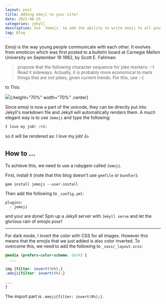 ```yaml
---
layout: post
title: Adding emoji to your site!
date: 2021-08-25
categories: jekyll
description: Use `Jemoji` to add the ability to write emoji to all your post.
tag: Blog
---
```


Emoji is the way young people communicate with each other.
It evolves from emoticon which was first posted to a bulletin board at Carnegie Mellon University on September 19 1982, by Scott E. Fahlman:

>propose that the following character sequence for joke markers: :-) Read it sideways. Actually, it is probably more economical to mark things that are not jokes, given current trends. For this, use :-(

to This:

![]({{site.baseurl}}/assets/img/post_img/2021-08-25-img1.png){:height="70%" width="70%" .center}

Since emoji is now a part of the unicode, they can be directly put into Jekyll's markdown file and Jekyll will automatically renders them.
A much elegant way is to use `Jemoji` and type the following:

```
I love my job! :+1:
```

so it will be rendered as: I love my job! :+1:

## How to ...

To achieve this, we need to use a rubygem called `Jemoji`.

First, install it (note that this blog doesn't use `gemfile` or `bundler`):

```
gem install jemoji --user-install
```

Then add the following to `_config.yml`:

```
plugins:
  - jemoji
```

and your are done! Spin up a Jekyll server with `Jekyll serve` and let the glorious rain of emojis pour!

---

For dark mode, I invert the color with CSS for all images.
However this means that the emojis that we just added is also color inverted.
To overcome this, we need to add the following to `_sass/_layout.scss`:

```css
@media (prefers-color-scheme: dark) {
  ...

img {filter: invert(90%);}
.emoji{filter: invert(0%);}

...
}
```

The import part is `.emoji{filter: invert(0%);}`.
